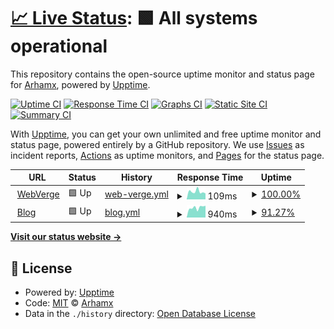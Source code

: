 # [📈 Live Status](https://demo.upptime.js.org): <!--live status--> **🟩 All systems operational**

This repository contains the open-source uptime monitor and status page for [Arhamx](https://demo.upptime.js.org), powered by [Upptime](https://github.com/upptime/upptime).

[![Uptime CI](https://github.com/Arhamx/upptime/workflows/Uptime%20CI/badge.svg)](https://github.com/Arhamx/upptime/actions?query=workflow%3A%22Uptime+CI%22)
[![Response Time CI](https://github.com/Arhamx/upptime/workflows/Response%20Time%20CI/badge.svg)](https://github.com/Arhamx/upptime/actions?query=workflow%3A%22Response+Time+CI%22)
[![Graphs CI](https://github.com/Arhamx/upptime/workflows/Graphs%20CI/badge.svg)](https://github.com/Arhamx/upptime/actions?query=workflow%3A%22Graphs+CI%22)
[![Static Site CI](https://github.com/Arhamx/upptime/workflows/Static%20Site%20CI/badge.svg)](https://github.com/Arhamx/upptime/actions?query=workflow%3A%22Static+Site+CI%22)
[![Summary CI](https://github.com/Arhamx/upptime/workflows/Summary%20CI/badge.svg)](https://github.com/Arhamx/upptime/actions?query=workflow%3A%22Summary+CI%22)

With [Upptime](https://upptime.js.org), you can get your own unlimited and free uptime monitor and status page, powered entirely by a GitHub repository. We use [Issues](https://github.com/Arhamx/upptime/issues) as incident reports, [Actions](https://github.com/Arhamx/upptime/actions) as uptime monitors, and [Pages](https://demo.upptime.js.org) for the status page.

<!--start: status pages-->
<!-- This summary is generated by Upptime (https://github.com/upptime/upptime) -->
<!-- Do not edit this manually, your changes will be overwritten -->
<!-- prettier-ignore -->
| URL | Status | History | Response Time | Uptime |
| --- | ------ | ------- | ------------- | ------ |
| <img alt="" src="https://favicons.githubusercontent.com/webverge.io" height="13"> [WebVerge](https://webverge.io) | 🟩 Up | [web-verge.yml](https://github.com/Arhamx/upptime/commits/HEAD/history/web-verge.yml) | <details><summary><img alt="Response time graph" src="./graphs/web-verge/response-time-week.png" height="20"> 109ms</summary><br><a href="https://Arhamx.github.io/upptime/history/web-verge"><img alt="Response time 407" src="https://img.shields.io/endpoint?url=https%3A%2F%2Fraw.githubusercontent.com%2FArhamx%2Fupptime%2FHEAD%2Fapi%2Fweb-verge%2Fresponse-time.json"></a><br><a href="https://Arhamx.github.io/upptime/history/web-verge"><img alt="24-hour response time 84" src="https://img.shields.io/endpoint?url=https%3A%2F%2Fraw.githubusercontent.com%2FArhamx%2Fupptime%2FHEAD%2Fapi%2Fweb-verge%2Fresponse-time-day.json"></a><br><a href="https://Arhamx.github.io/upptime/history/web-verge"><img alt="7-day response time 109" src="https://img.shields.io/endpoint?url=https%3A%2F%2Fraw.githubusercontent.com%2FArhamx%2Fupptime%2FHEAD%2Fapi%2Fweb-verge%2Fresponse-time-week.json"></a><br><a href="https://Arhamx.github.io/upptime/history/web-verge"><img alt="30-day response time 93" src="https://img.shields.io/endpoint?url=https%3A%2F%2Fraw.githubusercontent.com%2FArhamx%2Fupptime%2FHEAD%2Fapi%2Fweb-verge%2Fresponse-time-month.json"></a><br><a href="https://Arhamx.github.io/upptime/history/web-verge"><img alt="1-year response time 407" src="https://img.shields.io/endpoint?url=https%3A%2F%2Fraw.githubusercontent.com%2FArhamx%2Fupptime%2FHEAD%2Fapi%2Fweb-verge%2Fresponse-time-year.json"></a></details> | <details><summary><a href="https://Arhamx.github.io/upptime/history/web-verge">100.00%</a></summary><a href="https://Arhamx.github.io/upptime/history/web-verge"><img alt="All-time uptime 99.90%" src="https://img.shields.io/endpoint?url=https%3A%2F%2Fraw.githubusercontent.com%2FArhamx%2Fupptime%2FHEAD%2Fapi%2Fweb-verge%2Fuptime.json"></a><br><a href="https://Arhamx.github.io/upptime/history/web-verge"><img alt="24-hour uptime 100.00%" src="https://img.shields.io/endpoint?url=https%3A%2F%2Fraw.githubusercontent.com%2FArhamx%2Fupptime%2FHEAD%2Fapi%2Fweb-verge%2Fuptime-day.json"></a><br><a href="https://Arhamx.github.io/upptime/history/web-verge"><img alt="7-day uptime 100.00%" src="https://img.shields.io/endpoint?url=https%3A%2F%2Fraw.githubusercontent.com%2FArhamx%2Fupptime%2FHEAD%2Fapi%2Fweb-verge%2Fuptime-week.json"></a><br><a href="https://Arhamx.github.io/upptime/history/web-verge"><img alt="30-day uptime 100.00%" src="https://img.shields.io/endpoint?url=https%3A%2F%2Fraw.githubusercontent.com%2FArhamx%2Fupptime%2FHEAD%2Fapi%2Fweb-verge%2Fuptime-month.json"></a><br><a href="https://Arhamx.github.io/upptime/history/web-verge"><img alt="1-year uptime 99.90%" src="https://img.shields.io/endpoint?url=https%3A%2F%2Fraw.githubusercontent.com%2FArhamx%2Fupptime%2FHEAD%2Fapi%2Fweb-verge%2Fuptime-year.json"></a></details>
| <img alt="" src="https://favicons.githubusercontent.com/blog.webverge.io" height="13"> [Blog](https://blog.webverge.io) | 🟩 Up | [blog.yml](https://github.com/Arhamx/upptime/commits/HEAD/history/blog.yml) | <details><summary><img alt="Response time graph" src="./graphs/blog/response-time-week.png" height="20"> 940ms</summary><br><a href="https://Arhamx.github.io/upptime/history/blog"><img alt="Response time 697" src="https://img.shields.io/endpoint?url=https%3A%2F%2Fraw.githubusercontent.com%2FArhamx%2Fupptime%2FHEAD%2Fapi%2Fblog%2Fresponse-time.json"></a><br><a href="https://Arhamx.github.io/upptime/history/blog"><img alt="24-hour response time 1116" src="https://img.shields.io/endpoint?url=https%3A%2F%2Fraw.githubusercontent.com%2FArhamx%2Fupptime%2FHEAD%2Fapi%2Fblog%2Fresponse-time-day.json"></a><br><a href="https://Arhamx.github.io/upptime/history/blog"><img alt="7-day response time 940" src="https://img.shields.io/endpoint?url=https%3A%2F%2Fraw.githubusercontent.com%2FArhamx%2Fupptime%2FHEAD%2Fapi%2Fblog%2Fresponse-time-week.json"></a><br><a href="https://Arhamx.github.io/upptime/history/blog"><img alt="30-day response time 980" src="https://img.shields.io/endpoint?url=https%3A%2F%2Fraw.githubusercontent.com%2FArhamx%2Fupptime%2FHEAD%2Fapi%2Fblog%2Fresponse-time-month.json"></a><br><a href="https://Arhamx.github.io/upptime/history/blog"><img alt="1-year response time 697" src="https://img.shields.io/endpoint?url=https%3A%2F%2Fraw.githubusercontent.com%2FArhamx%2Fupptime%2FHEAD%2Fapi%2Fblog%2Fresponse-time-year.json"></a></details> | <details><summary><a href="https://Arhamx.github.io/upptime/history/blog">91.27%</a></summary><a href="https://Arhamx.github.io/upptime/history/blog"><img alt="All-time uptime 99.75%" src="https://img.shields.io/endpoint?url=https%3A%2F%2Fraw.githubusercontent.com%2FArhamx%2Fupptime%2FHEAD%2Fapi%2Fblog%2Fuptime.json"></a><br><a href="https://Arhamx.github.io/upptime/history/blog"><img alt="24-hour uptime 100.00%" src="https://img.shields.io/endpoint?url=https%3A%2F%2Fraw.githubusercontent.com%2FArhamx%2Fupptime%2FHEAD%2Fapi%2Fblog%2Fuptime-day.json"></a><br><a href="https://Arhamx.github.io/upptime/history/blog"><img alt="7-day uptime 91.27%" src="https://img.shields.io/endpoint?url=https%3A%2F%2Fraw.githubusercontent.com%2FArhamx%2Fupptime%2FHEAD%2Fapi%2Fblog%2Fuptime-week.json"></a><br><a href="https://Arhamx.github.io/upptime/history/blog"><img alt="30-day uptime 97.99%" src="https://img.shields.io/endpoint?url=https%3A%2F%2Fraw.githubusercontent.com%2FArhamx%2Fupptime%2FHEAD%2Fapi%2Fblog%2Fuptime-month.json"></a><br><a href="https://Arhamx.github.io/upptime/history/blog"><img alt="1-year uptime 99.75%" src="https://img.shields.io/endpoint?url=https%3A%2F%2Fraw.githubusercontent.com%2FArhamx%2Fupptime%2FHEAD%2Fapi%2Fblog%2Fuptime-year.json"></a></details>

<!--end: status pages-->

[**Visit our status website →**](https://demo.upptime.js.org)

## 📄 License

- Powered by: [Upptime](https://github.com/upptime/upptime)
- Code: [MIT](./LICENSE) © [Arhamx](https://demo.upptime.js.org)
- Data in the `./history` directory: [Open Database License](https://opendatacommons.org/licenses/odbl/1-0/)
